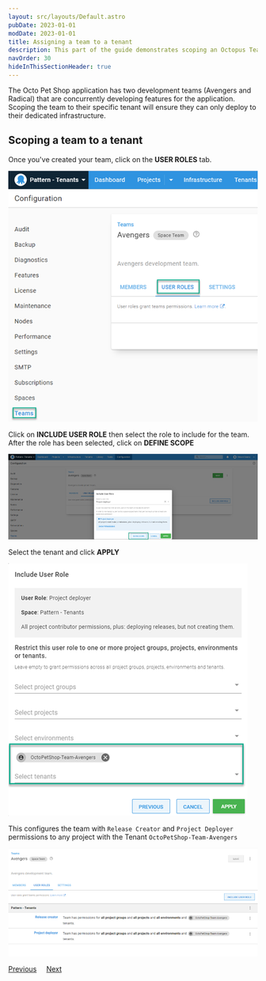 ```yaml
---
layout: src/layouts/Default.astro
pubDate: 2023-01-01
modDate: 2023-01-01
title: Assigning a team to a tenant
description: This part of the guide demonstrates scoping an Octopus Team to a Tenant
navOrder: 30
hideInThisSectionHeader: true
---
```


The Octo Pet Shop application has two development teams (Avengers and Radical) that are concurrently developing features for the application.  Scoping the team to their specific tenant will ensure they can only deploy to their dedicated infrastructure.

## Scoping a team to a tenant

Once you've created your team, click on the **USER ROLES** tab.

![](/docs/tenants/guides/multi-tenant-teams/images/octopus-teams-avenger.png "width=500")

Click on **INCLUDE USER ROLE** then select the role to include for the team.  After the role has been selected, click on **DEFINE SCOPE**

![](/docs/tenants/guides/multi-tenant-teams/images/octopus-teams-roles.png "width=500")

Select the tenant and click **APPLY**

![](/docs/tenants/guides/multi-tenant-teams/images/octopus-teams-role-tenant.png "width=500")

This configures the team with `Release Creator` and `Project Deployer` permissions to any project with the Tenant `OctoPetShop-Team-Avengers`

![](/docs/tenants/guides/multi-tenant-teams/images/octopus-teams-userroles.png "width=500")

<span><a class="button btn-secondary" href="/docs/tenants/guides/multi-tenant-teams/creating-new-tenants">Previous</a></span>&nbsp;&nbsp;&nbsp;&nbsp;&nbsp;<span><a class="button btn-success" href="/docs/tenants/guides/multi-tenant-teams/deploying-team-tenant">Next</a></span>